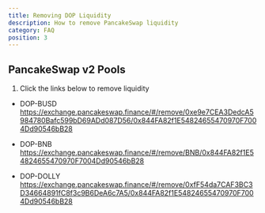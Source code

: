 ```yaml
---
title: Removing DOP Liquidity
description: How to remove PancakeSwap liquidity
category: FAQ
position: 3
---
```


## PancakeSwap v2 Pools

1. Click the links below to remove liquidity

- DOP-BUSD
https://exchange.pancakeswap.finance/#/remove/0xe9e7CEA3DedcA5984780Bafc599bD69ADd087D56/0x844FA82f1E54824655470970F7004Dd90546bB28

- DOP-BNB
https://exchange.pancakeswap.finance/#/remove/BNB/0x844FA82f1E54824655470970F7004Dd90546bB28

- DOP-DOLLY
https://exchange.pancakeswap.finance/#/remove/0xfF54da7CAF3BC3D34664891fC8f3c9B6DeA6c7A5/0x844FA82f1E54824655470970F7004Dd90546bB28